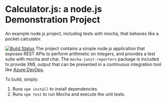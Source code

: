 Calculator.js: a node.js Demonstration Project
==============================================
An example node.js project, including tests with mocha, that behaves like
a pocket calculator.

[![Build Status](https://dev.azure.com/clouderic01/Configuring%20Agent%20Pools%20and%20Understanding%20Pipeline%20Styles/_apis/build/status/wibbleman01.calculator?branchName=master)](https://dev.azure.com/clouderic01/Configuring%20Agent%20Pools%20and%20Understanding%20Pipeline%20Styles/_build/latest?definitionId=5&branchName=master)
The project contains a simple node.js application that exposes REST APIs
to perform arithmetic on integers, and provides a test suite with mocha
and chai.  The `mocha-junit-reporters` package is included to provide XML
output that can be presented in a continuous integration tool like
[Azure DevOps](https://azure.com/devops).

To build, simply:

1. Runs `npm install` to install dependencies.
2. Runs `npm test` to run Mocha and execute the unit tests.

